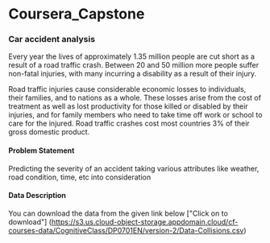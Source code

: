 <h1>Coursera_Capstone</h1>

<h3>Car accident analysis</h3>

Every year the lives of approximately 1.35 million people are cut short as a result of a road traffic crash. Between 20 and 50 million more people suffer non-fatal injuries, with many incurring a disability as a result of their injury.

Road traffic injuries cause considerable economic losses to individuals, their families, and to nations as a whole. These losses arise from the cost of treatment as well as lost productivity for those killed or disabled by their injuries, and for family members who need to take time off work or school to care for the injured. Road traffic crashes cost most countries 3% of their gross domestic product.

<h4> Problem Statement </h4>
Predicting the severity of an accident taking various attributes like weather, road condition, time, etc into consideration

<h4> Data Description </h4>

You can download the data from the given link below
["Click on to download"] (https://s3.us.cloud-object-storage.appdomain.cloud/cf-courses-data/CognitiveClass/DP0701EN/version-2/Data-Collisions.csv)
